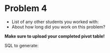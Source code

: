 # Problem 4
- List of any other students you worked with:
- About how long did you work on this problem?


**Make sure to upload your completed pivot table!**

SQL to generate:
```sql



```
